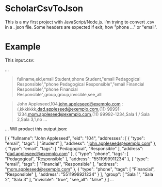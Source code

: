 # ScholarCsvToJson

This is a my first project with JavaScript/Node.js. I'm trying to convert .csv in a . json file.
Some headers are expected if exit, how "phone ..." or "email".

# Example

This input.csv:

...
> fullname,eid,email Student,phone Student,"email Pedagogical Responsible","phone Pedagogical Responsible","email Financial Responsible","phone Financial Responsible",group,group,invisible,see_all

> John Appleseed,104,john.appleseed@exemplo.com :(,kkkkkkk,dad.appleseed@exemplo.com,(11) 99991-1234,mom.appleseed@exemplo.com,(11) 99992-1234,Sala 1 / Sala 2,Sala 3,1,no
...

...
Will product this output.json:

[
  {
    "fullname": "John Appleseed",
    "eid": "104",
    "addresses": [
      {
        "type": "email",
        "tags": [
          "Student"
        ],
        "address": "john.appleseed@exemplo.com"
      },
      {
        "type": "email",
        "tags": [
          "Pedagogical",
          "Responsible"
        ],
        "address": "dad.appleseed@exemplo.com"
      },
      {
        "type": "phone",
        "tags": [
          "Pedagogical",
          "Responsible"
        ],
        "address": "5511999911234"
      },
      {
        "type": "email",
        "tags": [
          "Financial",
          "Responsible"
        ],
        "address": "mom.appleseed@exemplo.com"
      },
      {
        "type": "phone",
        "tags": [
          "Financial",
          "Responsible"
        ],
        "address": "5511999921234"
      }
    ],
    "group": [
      "Sala 1",
      "Sala 2",
      "Sala 3"
    ],
    "invisible": "true",
    "see_all": "false"
  }
]
...
